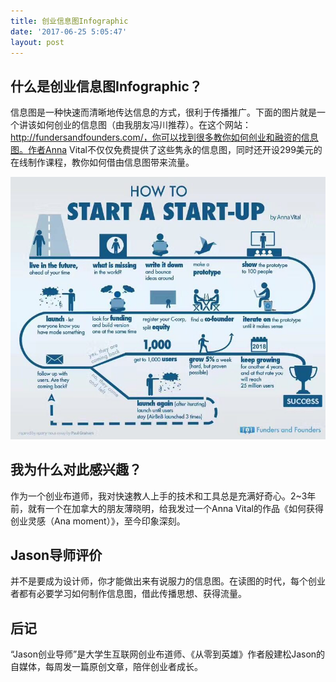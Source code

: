 ```yaml
---
title: 创业信息图Infographic
date: '2017-06-25 5:05:47'
layout: post
---
```


## 什么是创业信息图Infographic？

信息图是一种快速而清晰地传达信息的方式，很利于传播推广。下面的图片就是一个讲该如何创业的信息图（由我朋友冯川推荐）。在这个网站：http://fundersandfounders.com/，你可以找到很多教你如何创业和融资的信息图。作者Anna Vital不仅仅免费提供了这些隽永的信息图，同时还开设299美元的在线制作课程，教你如何借由信息图带来流量。

![infographic](/assets/infographic.jpeg)

## 我为什么对此感兴趣？

作为一个创业布道师，我对快速教人上手的技术和工具总是充满好奇心。2~3年前，就有一个在加拿大的朋友薄晓明，给我发过一个Anna Vital的作品《如何获得创业灵感（Ana moment）》，至今印象深刻。

## Jason导师评价

并不是要成为设计师，你才能做出来有说服力的信息图。在读图的时代，每个创业者都有必要学习如何制作信息图，借此传播思想、获得流量。


## 后记

“Jason创业导师”是大学生互联网创业布道师、《从零到英雄》作者殷建松Jason的自媒体，每周发一篇原创文章，陪伴创业者成长。
